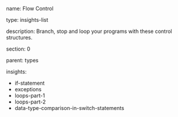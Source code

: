 name: Flow Control

type: insights-list

description: Branch, stop and loop your programs with these control structures.

section: 0

parent: types

insights:
  - if-statement
  - exceptions
  - loops-part-1
  - loops-part-2
  - data-type-comparison-in-switch-statements
